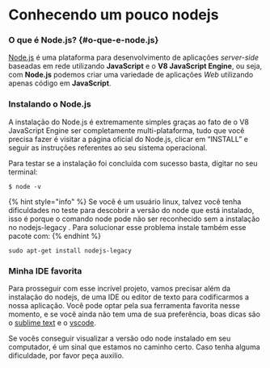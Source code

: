 # Conhecendo um pouco nodejs

### O que é Node.js? {#o-que-e-node.js}

[Node.js](http://www.nodejs.org/) é uma plataforma para desenvolvimento de aplicações _server-side_ baseadas em rede utilizando **JavaScript** e o **V8 JavaScript Engine**, ou seja, com **Node.js** podemos criar uma variedade de aplicações _Web_ utilizando apenas código em **JavaScript**.

### Instalando o Node.js

A instalação do Node.js é extremamente simples graças ao fato de o V8 JavaScript Engine ser completamente multi-plataforma, tudo que você precisa fazer é visitar a página oficial do Node.js, clicar em “INSTALL” e seguir as instruções referentes ao seu sistema operacional.

Para testar se a instalação foi concluída com sucesso basta, digitar no seu terminal:

```
$ node -v
```

{% hint style="info" %}
Se você é um usuário linux, talvez você tenha dificuldades no teste para descobrir a versão do node que está instalado, isso é porque o comando node pode não ser reconhecido sem a instalação no nodejs-legacy . Para solucionar esse problema instale também esse pacote com:
{% endhint %}

```text
sudo apt-get install nodejs-legacy
```

### Minha IDE favorita

Para prosseguir com esse incrível projeto, vamos precisar além da instalação do nodejs, de uma IDE ou editor de texto para codificarmos a nossa aplicação. Você pode optar pela sua ferramenta favorita nesse momento, e se você ainda não tem uma de sua preferência, boas dicas são o [sublime text](https://www.sublimetext.com/) e o [vscode](https://code.visualstudio.com/).

Se vocês conseguir visualizar a versão odo node instalado em seu computador, é um sinal que estamos no caminho certo. Caso tenha alguma dificuldade, por favor peça auxilio.






